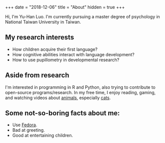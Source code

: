 +++
date = "2018-12-06"
title = "About"
hidden = true
+++

Hi, I'm Yu-Han Luo. I'm currently pursuing a master degree of psychology in National Taiwan University in Taiwan.

## My research interests

+ How children acquire their first language? 
+ How cognitive abilities interact with language development? 
+ How to use pupillometry in developmental research?

## Aside from research

I'm interested in programming in R and Python, also trying to contribute to open-source programs/research.
In my free time, I enjoy reading, gaming, and watching videos about [animals](https://www.youtube.com/watch?v=drzq1x0mqjo), especially [cats](https://www.youtube.com/watch?v=v-rcvYfMFeE).

## Some not-so-boring facts about me:

+ Use [Fedora](https://getfedora.org/).
+ Bad at greeting.
+ Good at entertaining children.